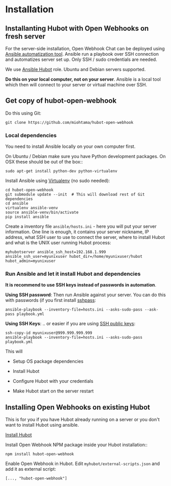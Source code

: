 # Installation

## Installanting Hubot with Open Webhooks on fresh server

For the server-side installation, Open Webhook Chat can be deployed using [Ansible automatization tool](http://www.ansible.com/home).
Ansible run a playbook over SSH connection and automatizes server set up. Only SSH / sudo credentials are needed.

We use [Ansible Hubot](https://github.com/miohtama/ansible-hubot) role. Ubuntu and Debian servers supported.

**Do this on your local computer, not on your server**. Ansible is a local tool which
then will connect to your server or virtual machine over SSH.

## Get copy of hubot-open-webhook

Do this using Git:

    git clone https://github.com/miohtama/hubot-open-webhook

### Local dependencies

You need to install Ansible locally on your own computer first.

On Ubuntu / Debian make sure you have Python development packages. On OSX these should be out of the box::

    sudo apt-get install python-dev python-virtualenv

Install Ansible using [Virtualenv](http://opensourcehacker.com/2012/09/16/recommended-way-for-sudo-free-installation-of-python-software-with-virtualenv/) (no sudo needed):

    cd hubot-open-webhook
    git submodule update --init  # This will download rest of Git dependencies
    cd ansible
    virtualenv ansible-venv
    source ansible-venv/bin/activate
    pip install ansible

Create a inventory file `ansible/hosts.ini` - here you will put your server information.
One line is enough, it contains your server nickname, IP address, what SSH user to use to connect the server,
where to install Hubot and what is the UNIX user running Hubot process:

    myhubotserver ansible_ssh_host=192.168.1.999 ansible_ssh_user=myunixuser hubot_dir=/home/myunixuser/hubot hubot_admin=myunixuser

### Run Ansible and let it install Hubot and dependencies

**It is recommend to use SSH keys instead of passwords in automation**.

**Using SSH password**: Then run Ansible against your server. You can do this with passwords (if you first install [sshpass](http://sshpass.sourceforge.net/):

    ansible-playbook --inventory-file=hosts.ini --asks-sudo-pass --ask-pass playbook.yml

**Using SSH Keys**: .. or easier if you are using [SSH public keys](http://opensourcehacker.com/2012/10/24/ssh-key-and-passwordless-login-basics-for-developers/):

    ssh-copy-id myunixuser@999.999.999.999
    ansible-playbook --inventory-file=hosts.ini --asks-sudo-pass playbook.yml

This will

* Setup OS package dependencies

* Install Hubot

* Configure Hubot with your credentials

* Make Hubot start on the server restart

## Installing Open Webhooks on existing Hubot

This is for you if you have Hubot already running on a server or you
don't want to install Hubot using ansible.

[Install Hubot](https://github.com/github/hubot/blob/master/docs/deploying/unix.md)

Install Open Webhook NPM package inside your Hubot installation::

    npm install hubot-open-webhook

Enable Open Webhook in Hubot. Edit `myhubot/external-scripts.json` and add it as external script:

    [..., "hubot-open-webhook"]







